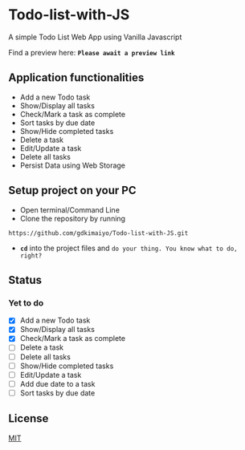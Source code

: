 # Todo-list-with-JS

A simple Todo List Web App using Vanilla Javascript

Find a preview here: **`Please await a preview link`**

## Application functionalities

- Add a new Todo task
- Show/Display all tasks
- Check/Mark a task as complete
- Sort tasks by due date
- Show/Hide completed tasks
- Delete a task
- Edit/Update a task
- Delete all tasks
- Persist Data using Web Storage

## Setup project on your PC

- Open terminal/Command Line
- Clone the repository by running

```
https://github.com/gdkimaiyo/Todo-list-with-JS.git
```

- **`cd`** into the project files and ```do your thing. You know what to do, right?```


## Status
### Yet to do

- [x] Add a new Todo task
- [x] Show/Display all tasks
- [x] Check/Mark a task as complete
- [ ] Delete a task
- [ ] Delete all tasks
- [ ] Show/Hide completed tasks
- [ ] Edit/Update a task
- [ ] Add due date to a task
- [ ] Sort tasks by due date

## License

[MIT](https://github.com/gdkimaiyo/Todo-list-with-JS/blob/master/LICENSE)
